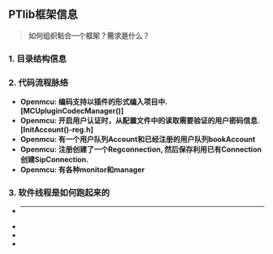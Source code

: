 ## **PTlib框架信息**
> **如何组织粘合一个框架？需求是什么？**

### **1. 目录结构信息**
### **2. 代码流程脉络**
- **Openmcu: 编码支持以插件的形式编入项目中. [MCUpluginCodecManager()]**
- **Openmcu: 开启用户认证时，从配置文件中的读取需要验证的用户密码信息. [InitAccount()-reg.h]**
- **Openmcu: 有一个用户队列Account和已经注册的用户队列bookAccount**
- **Openmcu: 注册创建了一个Regconnection, 然后保存利用已有Connection创建SipConnection.**
- **Openmcu: 有各种monitor和manager**

### **3. 软件线程是如何跑起来的**
- ****
- 
- 
- 